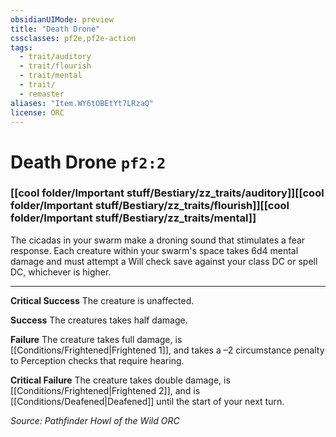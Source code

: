 ```yaml
---
obsidianUIMode: preview
title: "Death Drone"
cssclasses: pf2e,pf2e-action
tags:
  - trait/auditory
  - trait/flourish
  - trait/mental
  - trait/
  - remaster
aliases: "Item.WY6tOBEtYt7LRzaQ"
license: ORC
---
```

# Death Drone `pf2:2`

### [[cool folder/Important stuff/Bestiary/zz_traits/auditory]][[cool folder/Important stuff/Bestiary/zz_traits/flourish]][[cool folder/Important stuff/Bestiary/zz_traits/mental]]






The cicadas in your swarm make a droning sound that stimulates a fear response. Each creature within your swarm's space takes 6d4 mental damage and must attempt a Will check save against your class DC or spell DC, whichever is higher.

* * *

**Critical Success** The creature is unaffected.

**Success** The creatures takes half damage.

**Failure** The creature takes full damage, is [[Conditions/Frightened|Frightened 1]], and takes a –2 circumstance penalty to Perception checks that require hearing.

**Critical Failure** The creature takes double damage, is [[Conditions/Frightened|Frightened 2]], and is [[Conditions/Deafened|Deafened]] until the start of your next turn.

*Source: Pathfinder Howl of the Wild*
*ORC*
